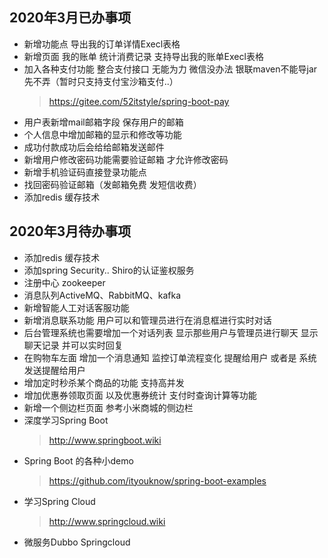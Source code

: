## 2020年3月已办事项
- 新增功能点 导出我的订单详情Execl表格 
- 新增页面 我的账单 统计消费记录 支持导出我的账单Execl表格
- 加入各种支付功能 整合支付接口 
   无能为力 微信没办法 银联maven不能导jar先不弄（暂时只支持支付宝沙箱支付..）
    >https://gitee.com/52itstyle/spring-boot-pay
- 用户表新增mail邮箱字段 保存用户的邮箱
- 个人信息中增加邮箱的显示和修改等功能
- 成功付款成功后会给给邮箱发送邮件
- 新增用户修改密码功能需要验证邮箱 才允许修改密码
- 新增手机验证码直接登录功能点
- 找回密码验证邮箱（发邮箱免费 发短信收费）
- 添加redis 缓存技术 

## 2020年3月待办事项
- 添加redis 缓存技术 
- 添加spring Security.. Shiro的认证鉴权服务
- 注册中心 zookeeper  
- 消息队列ActiveMQ、RabbitMQ、kafka
- 新增智能人工对话客服功能 
- 新增消息联系功能 用户可以和管理员进行在消息框进行实时对话 
- 后台管理系统也需要增加一个对话列表 显示那些用户与管理员进行聊天 显示聊天记录 并可以实时回复
- 在购物车左面 增加一个消息通知 监控订单流程变化 提醒给用户 或者是 系统发送提醒给用户
- 增加定时秒杀某个商品的功能 支持高并发 
- 增加优惠券领取页面 以及优惠券统计 支付时查询计算等功能
- 新增一个侧边栏页面 参考小米商城的侧边栏
- 深度学习Spring Boot 
    >http://www.springboot.wiki
- Spring Boot 的各种小demo 
    >https://github.com/ityouknow/spring-boot-examples
- 学习Spring Cloud 
    >http://www.springcloud.wiki
- 微服务Dubbo Springcloud

